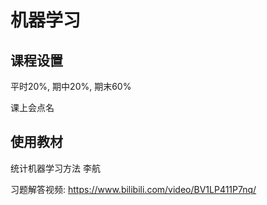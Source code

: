 # 机器学习

## 课程设置

平时20%, 期中20%, 期末60%

课上会点名

## 使用教材

统计机器学习方法 李航

习题解答视频: https://www.bilibili.com/video/BV1LP411P7nq/
